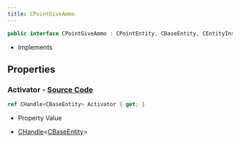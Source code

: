 ```yaml
---
title: CPointGiveAmmo
---
```


```csharp
public interface CPointGiveAmmo : CPointEntity, CBaseEntity, CEntityInstance, ISchemaClass<CEntityInstance>, ISchemaClass<CBaseEntity>, ISchemaClass<CPointEntity>, ISchemaClass<CPointGiveAmmo>, ISchemaField, ISchemaClass, INativeHandle
```

- Implements

## Properties

### **Activator** - [Source Code](https://github.com/swiftly-solution/swiftlys2/blob/main/managed/src/SwiftlyS2.Generated/Schemas/Interfaces/CPointGiveAmmo.cs#L16)

```csharp
ref CHandle<CBaseEntity> Activator { get; }
```

- Property Value

- [CHandle](/docs/api/shared/natives/chandle-1)<[CBaseEntity](/docs/api/shared/schemadefinitions/cbaseentity)>

